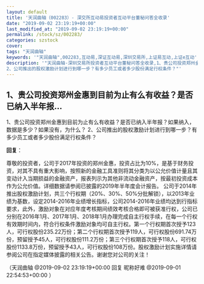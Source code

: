 ```yaml
---
layout: default
title: '天润曲轴（002283）- 深交所互动易投资者互动平台董秘问答全收录'
date: "2019-09-02 23:19:19+00:00"
last_modified_at: "2019-09-02 23:19:19+00:00"
permalink: /stock/sz/002283/
categories: szstock
cover: 
tags: "天润曲轴"
keywords: '"天润曲轴",002283,互动易,深证互动易,深圳交易所,上证易互动,上证e互动'
description: '"天润曲轴-深圳交易所投资者互动平台董秘问答全收录,1、贵公司投资郑州金惠到目前为止有么有收益？是否已纳入半年报？如果纳入，数据是多少？如果没有，为什么？
2、公司推出的股权激励计划进行到哪一步？有多少员工或者多少股份满足行权条件？"'
---
```


## 1、贵公司投资郑州金惠到目前为止有么有收益？是否已纳入半年报...

1、贵公司投资郑州金惠到目前为止有么有收益？是否已纳入半年报？如果纳入，数据是多少？如果没有，为什么？
2、公司推出的股权激励计划进行到哪一步？有多少员工或者多少股份满足行权条件？

**回复**：

尊敬的投资者，公司于2017年投资的郑州金惠，投资占比为10%，是基于财务投资，对其不具有重大影响，按照新的金融工具准则将其分类为以公允价值计量且其变动计入当期损益的金融资产，报表列示为其他非流动金融资产，按最初投资成本作为公允价值。详细数据请参阅已披露的2019年半年度会计报告。
公司于2014年推出股权激励计划，共三个行权期（20%、30%、50%分批解锁），以2013年业绩为基数，设定2014-2016年业绩增长指标，公司2014-2016年业绩均达到行指标要求，此外，激励对象在对应年度考核期间绩效考核合格即可被获准行权，公司已分别在2016年1月、2017年1月、2018年1月办理完成自主行权手续，在每一个行权有效期时间内，符合行权条件激励对象均可自主行权。第一个行权期首次授予123人，可行权股份235.22万份；第二个行权期首次授予119人，可行权股份691.74万份，预留授予45人，可行权股份111.2万份；第三个行权期首次授予118人，可行权股份1133.8万份，预留授予43人，可行权股份108万份。股权激励计划实施详情请参阅公司在指定媒体披露的相关公告。谢谢您对公司的关注！ 

（天润曲轴  @2019-09-02 23:19:19+00:00 回复 昵称好难  @2019-09-01 22:54:53+00:00 ）

